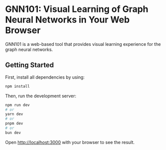 # GNN101: Visual Learning of Graph Neural Networks in Your Web Browser 

GNN101 is a web-based tool that provides visual learning experience for the graph neural networks. 

## Getting Started

First, install all dependencies by using: 

```bash
npm install
```

Then, run the development server:

```bash
npm run dev
# or
yarn dev
# or
pnpm dev
# or
bun dev
```

Open [http://localhost:3000](http://localhost:3000) with your browser to see the result.
